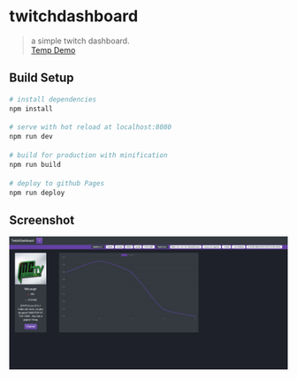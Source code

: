 # twitchdashboard

> a simple twitch dashboard.  
[Temp Demo](https://flavz.github.io/twitchdashboard/?target=_blank)

## Build Setup

``` bash
# install dependencies
npm install

# serve with hot reload at localhost:8080
npm run dev

# build for production with minification
npm run build

# deploy to github Pages  
npm run deploy
```

## Screenshot
![Alt text](/screenshots/twdb.PNG?raw=true "dashboard example")
